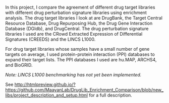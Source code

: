 In this project, I compare the agreement of different drug target libraries with different drug perturbation signature libraries using enrichment analysis. The drug target libraries I look at are DrugBank, the Target Central Resource Database, Drug Repurposing Hub, the Drug Gene Interaction Database (DGIdb), and DrugCentral. The drug perturbation signature libraries I used are the CRowd Extracted Expression of Differential Signatures (CREEDS) and the LINCS L1000.

For drug target libraries whose samples have a small number of gene targets on average, I used protein-protein interaction (PPI) databases to expand their target lists. The PPI databases I used are hu.MAP, ARCHS4, and BioGRID.

*Note: LINCS L1000 benchmarking has not yet been implemented.*

See http://htmlpreview.github.io/?https://github.com/MaayanLab/DrugLib_Enrichment_Comparison/blob/new_libs/project_description_and_setup.html for a full description.